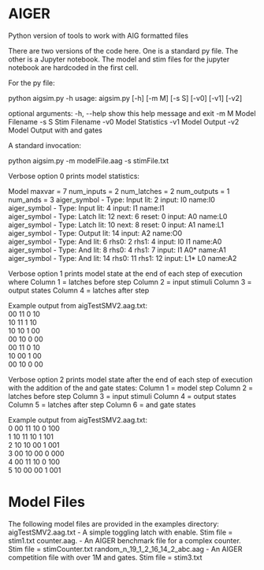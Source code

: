 # AIGER
Python version of tools to work with AIG formatted files


There are two versions of the code here. One is a standard py file. The other is a Jupyter notebook. The model and stim files for the jupyter notebook are hardcoded in the first cell.

For the py file:

python aigsim.py -h
usage: aigsim.py [-h] [-m M] [-s S] [-v0] [-v1] [-v2]

optional arguments:
  -h, --help  show this help message and exit
  -m M        Model Filename
  -s S        Stim Filename
  -v0         Model Statistics
  -v1         Model Output
  -v2         Model Output with and gates

A standard invocation:

python aigsim.py -m modelFile.aag -s stimFile.txt

Verbose option 0 prints model statistics:

Model
maxvar      =  7
num_inputs  =  2
num_latches =  2
num_outputs =  1
num_ands    =  3
aiger_symbol - Type: Input  lit:  2                    input: I0      name:I0        
aiger_symbol - Type: Input  lit:  4                    input: I1      name:I1        
aiger_symbol - Type: Latch  lit: 12 next:  6 reset:  0 input: A0      name:L0        
aiger_symbol - Type: Latch  lit: 10 next:  8 reset:  0 input: A1      name:L1        
aiger_symbol - Type: Output lit: 14                    input: A2      name:O0        
aiger_symbol - Type: And    lit:  6 rhs0:  2  rhs1:  4 input: I0  I1  name:A0        
aiger_symbol - Type: And    lit:  8 rhs0:  4  rhs1:  7 input: I1  A0* name:A1        
aiger_symbol - Type: And    lit: 14 rhs0: 11  rhs1: 12 input: L1* L0  name:A2        

Verbose option 1 prints model state at the end of each step of execution where
Column 1 = latches before step
Column 2 = input stimuli
Column 3 = output states
Column 4 = latches after step

Example output from aigTestSMV2.aag.txt:<br />
00 11 0 10 <br />
10 11 1 10 <br />
10 10 1 00 <br />
00 10 0 00 <br />
00 11 0 10 <br />
10 00 1 00 <br />
00 10 0 00 <br />

Verbose option 2 prints model state after the end of each step of execution with the addition of the and gate states:
Column 1 = model step
Column 2 = latches before step
Column 3 = input stimuli
Column 4 = output states
Column 5 = latches after step
Column 6 = and gate states

Example output from aigTestSMV2.aag.txt:<br />
   0 00 11 10 0 100 <br />
   1 10 11 10 1 101 <br />
   2 10 10 00 1 001 <br />
   3 00 10 00 0 000 <br />
   4 00 11 10 0 100 <br />
   5 10 00 00 1 001 <br />

# Model Files
The following model files are provided in the examples directory:
aigTestSMV2.aag.txt             - A simple toggling latch with enable. Stim file = stim1.txt
counter.aag.                    - An AIGER benchmark file for a complex counter. Stim file = stimCounter.txt
random_n_19_1_2_16_14_2_abc.aag - An AIGER competition file with over 1M and gates. Stim file = stim3.txt

